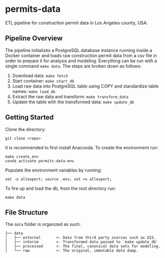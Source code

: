 permits-data
==============================

ETL pipeline for construction permit data in Los Angeles county, USA.

## Pipeline Overview
The pipeline initializes a PostgreSQL database instance running inside a Docker container and loads raw construction permit data from a csv file in order to prepare it for analysis and modeling. Everything can be run with a single command `make data`. The steps are broken down as follows:

1) Download data: `make fetch`
2) Start container: `make start_db`
3) Load raw data into PostgreSQL table using COPY and standardize table names: `make load_db`
4) Extract the raw data and transform: `make transform_data`
5) Update the table with the transformed data: `make update_db`

## Getting Started
Clone the directory:
```
git clone <repo>
```
It is recommended to first install Anaconda. To create the environment run:
```
make create_env
conda activate permits-data-env
```
Populate the environment variables by running:
```
set -o allexport; source .env; set +o allexport;
```
To fire up and load the db, from the root directory run:
```
make data
```
## File Structure
The `data` folder is organized as such:

    ├── data
    │   ├── external       <- Data from third party sources such as GIS.
    │   ├── interim        <- Transformed data passed to `make update_db`
    │   ├── processed      <- The final, canonical data sets for modeling.
    │   └── raw            <- The original, immutable data dump. 